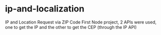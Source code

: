 # ip-and-localization
IP and Location Request via ZIP Code
First Node project, 2 APIs were used, one to get the IP and the other to get the CEP (through the IP API)
